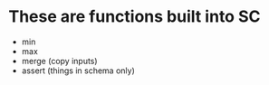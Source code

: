 # These are functions built into SC

* min
* max
* merge (copy inputs)
* assert (things in schema only)
